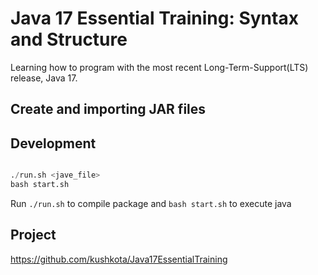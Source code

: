 # Java 17 Essential Training: Syntax and Structure

Learning how to program with the most recent Long-Term-Support(LTS) release, Java 17.

## Create and importing JAR files



## Development

```python

./run.sh <jave_file>
bash start.sh
```
Run `./run.sh` to compile package and `bash start.sh` to execute java

## Project
https://github.com/kushkota/Java17EssentialTraining



